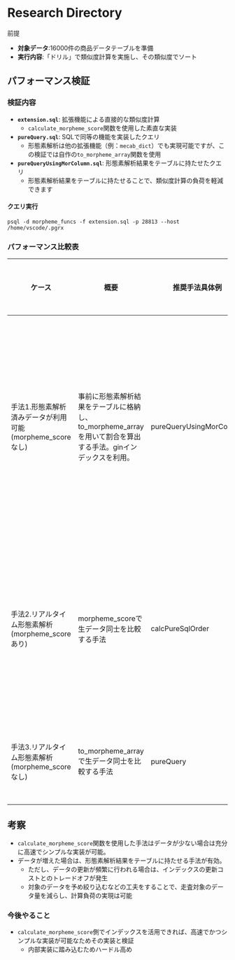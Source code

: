 # Research Directory

前提
- **対象データ**:16000件の商品データテーブルを準備
- **実行内容**:「ドリル」で類似度計算を実施し、その類似度でソート

## パフォーマンス検証

### 検証内容
- **`extension.sql`**: 拡張機能による直接的な類似度計算
  - `calculate_morpheme_score`関数を使用した素直な実装
- **`pureQuery.sql`**: SQLで同等の機能を実装したクエリ
  - 形態素解析は他の拡張機能（例：`mecab_dict`）でも実現可能ですが、この検証では自作の`to_morpheme_array`関数を使用
- **`pureQueryUsingMorColumn.sql`**: 形態素解析結果をテーブルに持たせたクエリ
  - 形態素解析結果をテーブルに持たせることで、類似度計算の負荷を軽減できます

#### クエリ実行
```
psql -d morpheme_funcs -f extension.sql -p 28813 --host /home/vscode/.pgrx
```

### パフォーマンス比較表

| ケース                           | 概要                                              | 推奨手法具体例          | 速度        | データ容量   | メリット                          | デメリット                        |
|----------------------------------|-------------------------------------------------|-----------------------|------------|-------------|----------------------------------|-----------------------------------|
| 手法1.形態素解析済みデータが利用可能(morpheme_scoreなし)   | 事前に形態素解析結果をテーブルに格納し、to_morpheme_arrayを用いて割合を算出する手法。ginインデックスを利用。 | pureQueryUsingMorColumn | 高速(440ms~470ms)       | 大きい      | 事前計算により計算負荷を軽減        | データを用意する必要がある。また、インデックスを保持するため更新時のコストが大きい                   |
| 手法2.リアルタイム形態素解析(morpheme_scoreあり)  | morpheme_scoreで生データ同士を比較する手法           | calcPureSqlOrder       | 充分高速(520ms~530ms)       | 中程度       | 実装がシンプル         | インデックスを活用できないため遅く、データが増えた場合に工夫が必要           |
| 手法3.リアルタイム形態素解析(morpheme_scoreなし)  | to_morpheme_arrayで生データ同士を比較する手法       | pureQuery              | 低速(4700ms~5000ms)       | 大きい       | インデックスを参照できる。textsearch_jaなどによる従来の形態素解析機能のみで実現可能。                   | 実装が複雑なわりに速くない。           |

## 考察

- `calculate_morpheme_score`関数を使用した手法はデータが少ない場合は充分に高速でシンプルな実装が可能。
- データが増えた場合は、形態素解析結果をテーブルに持たせる手法が有効。
  - ただし、データの更新が頻繁に行われる場合は、インデックスの更新コストとのトレードオフが発生
  - 対象のデータを予め絞り込むなどの工夫をすることで、走査対象のデータ量を減らし、計算負荷の実現は可能

### 今後やること
- `calculate_morpheme_score`側でインデックスを活用できれば、高速でかつシンプルな実装が可能なためその実装と検証
  - 内部実装に踏み込むためハードル高め